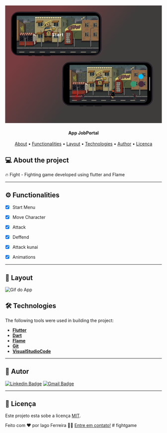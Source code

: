 
<p align="center">
    <img src="https://github.com/IagoAntunes/fightGame/blob/master/assets/github/head.png" alt="Logo" width="900">
</p>

<h4 align="center"> 
	App JobPortal
</h4>

<p align="center">
 <a href="#-About">About</a> •
 <a href="#-functionalities">Functionalities</a> •
 <a href="#-layout">Layout</a> • 
 <a href="#-technologies">Technologies</a> • 
 <a href="#-author">Author</a> • 
 <a href="#user-content--licença">Licença</a>
</p>


## 💻 About the project

:fire: Fight  - Fighting game developed using flutter and Flame

---

## ⚙️ Functionalities

- [x] Start Menu
- [x] Move Character
- [x] Attack
- [x] Deffend
- [x] Attack kunai
- [x] Animations


---

## 🎨 Layout

<a>
  <img src="https://github.com/IagoAntunes/fightGame/blob/master/assets/github/video.gif" min-width="700px" max-width="700px" width="500px" alt="Gif do App">
</a>


## 🛠 Technologies


The following tools were used in building the project:

-   **[Flutter](https://flutter.dev/)**
-   **[Dart](https://dart.dev/)**
-   **[Flame](https://flame-engine.org/)**
-   **[Git](https://git-scm.com/)**
-   **[VisualStudioCode](https://code.visualstudio.com/)**

---
## 🦸 Autor

[![Linkedin Badge](https://img.shields.io/badge/-IagoFerreira-blue?style=flat-square&logo=Linkedin&logoColor=white&link=https://www.linkedin.com/in/iagoaferreira/)](https://www.linkedin.com/in/iagoaferreira/) [![Gmail Badge](https://img.shields.io/badge/-iagoantunes.f@gmail.com-c14438?style=flat-square&logo=Gmail&logoColor=white&link=mailto:iagoantunes.f@gmail.com)](mailto:iagoantunes.f@gmail.com)

---

## 📝 Licença

Este projeto esta sobe a licença [MIT](./LICENSE).

Feito com ❤️ por Iago Ferreira 👋🏽 [Entre em contato!](https://www.linkedin.com/in/iagoaferreira/)
#   f i g h t g a m e 
 
 